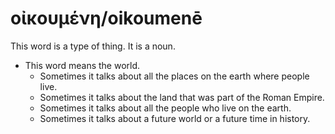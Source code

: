 # οἰκουμένη/oikoumenē
This word is a type of thing. It is a noun.

* This word means the world.
    * Sometimes it talks about all the places on the earth where people live.
    * Sometimes it talks about the land that was part of the Roman Empire.
    * Sometimes it talks about all the people who live on the earth.
    * Sometimes it talks about a future world or a future time in history.
